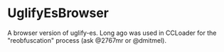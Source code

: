 # UglifyEsBrowser
A browser version of uglify-es. Long ago was used in CCLoader for the "reobfuscation" process (ask @2767mr or @dmitmel).
